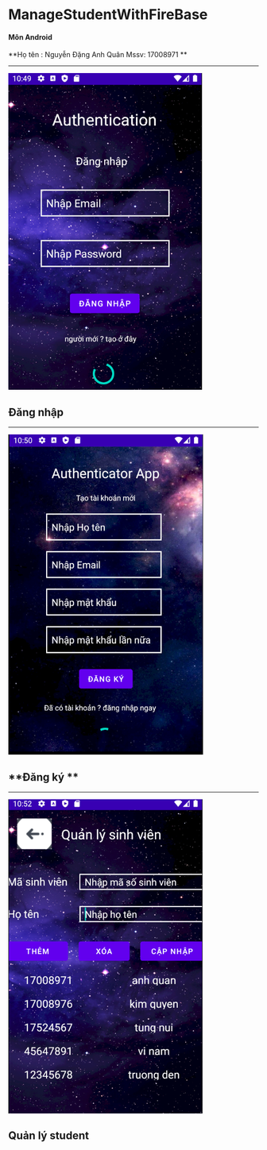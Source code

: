 # ManageStudentWithFireBase
#### Môn Android
**Họ tên : Nguyễn Đặng Anh Quân
Mssv: 17008971 **

------------
![](app/src/main/res/drawable/login.PNG)
## **Đăng nhập** <br/>
------------
![](app/src/main/res/drawable/register.PNG)
## **Đăng ký ** <br/>
------------
![](app/src/main/res/drawable/quanly.PNG)
## **Quản lý student** <br/>
